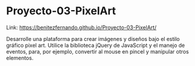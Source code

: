 # Proyecto-03-PixelArt

Link: https://benitezfernando.github.io/Proyecto-03-PixelArt/

Desarrolle una plataforma para crear imágenes y diseños bajo el estilo gráfico pixel art. Utilice la biblioteca jQuery de JavaScript y el manejo de eventos, para, por ejemplo, convertir al mouse en pincel y manipular otros elementos.
